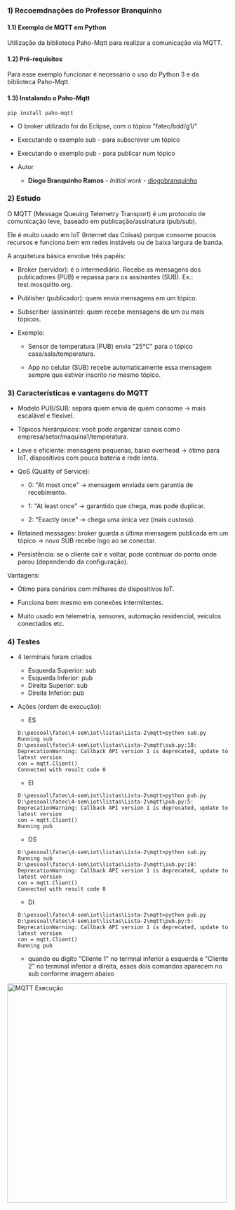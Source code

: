 ### 1) Recoemdnações do Professor Branquinho

#### 1.1) Exemplo de MQTT em Python

Utilização da biblioteca Paho-Mqtt para realizar a comunicação via MQTT.

#### 1.2) Pré-requisitos

Para esse exemplo funcionar é necessário o uso do Python 3 e da biblioteca Paho-Mqtt.

#### 1.3) Instalando o Paho-Mqtt
```
pip install paho-mqtt
```
- O broker utilizado foi do Eclipse, com o tópico "fatec/bdd/g1/"

- Executando o exemplo sub - para subscrever um tópico

- Executando o exemplo pub - para publicar num tópico

- Autor

    - **Diogo Branquinho Ramos** - *Initial work* - [diogobranquinho](https://github.com/diogobranquinho)

### 2) Estudo

O MQTT (Message Queuing Telemetry Transport) é um protocolo de comunicação leve, baseado em publicação/assinatura (pub/sub).

Ele é muito usado em IoT (Internet das Coisas) porque consome poucos recursos e funciona bem em redes instáveis ou de baixa largura de banda.

A arquitetura básica envolve três papéis:

- Broker (servidor): é o intermediário. Recebe as mensagens dos publicadores (PUB) e repassa para os assinantes (SUB). Ex.: test.mosquitto.org.

- Publisher (publicador): quem envia mensagens em um tópico.

- Subscriber (assinante): quem recebe mensagens de um ou mais tópicos.

- Exemplo:

    - Sensor de temperatura (PUB) envia "25°C" para o tópico casa/sala/temperatura.

    - App no celular (SUB) recebe automaticamente essa mensagem sempre que estiver inscrito no mesmo tópico.

### 3) Características e vantagens do MQTT

- Modelo PUB/SUB: separa quem envia de quem consome → mais escalável e flexível.

- Tópicos hierárquicos: você pode organizar canais como empresa/setor/maquina1/temperatura.

- Leve e eficiente: mensagens pequenas, baixo overhead → ótimo para IoT, dispositivos com pouca bateria e rede lenta.

- QoS (Quality of Service):

    - 0: "At most once" → mensagem enviada sem garantia de recebimento.

    - 1: "At least once" → garantido que chega, mas pode duplicar.

    - 2: "Exactly once" → chega uma única vez (mais custoso).

- Retained messages: broker guarda a última mensagem publicada em um tópico → novo SUB recebe logo ao se conectar.

- Persistência: se o cliente cair e voltar, pode continuar do ponto onde parou (dependendo da configuração).

Vantagens:

- Ótimo para cenários com milhares de dispositivos IoT.

- Funciona bem mesmo em conexões intermitentes.

- Muito usado em telemetria, sensores, automação residencial, veículos conectados etc.

### 4) Testes

- 4 terminais foram criados

    - Esquerda Superior: sub
    - Esquerda Inferior: pub
    - Direita Superior: sub
    - Direita Inferior: pub

- Ações (ordem de execução):
    
    - ES

    ```
    D:\pessoal\fatec\4-sem\iot\listas\Lista-2\mqtt>python sub.py
    Running sub
    D:\pessoal\fatec\4-sem\iot\listas\Lista-2\mqtt\sub.py:18: DeprecationWarning: Callback API version 1 is deprecated, update to latest version
    con = mqtt.Client()
    Connected with result code 0
    ```

    - EI
    ```
    D:\pessoal\fatec\4-sem\iot\listas\Lista-2\mqtt>python pub.py
    D:\pessoal\fatec\4-sem\iot\listas\Lista-2\mqtt\pub.py:5: DeprecationWarning: Callback API version 1 is deprecated, update to latest version
    con = mqtt.Client()
    Running pub
    ```

    - DS
    ```
    D:\pessoal\fatec\4-sem\iot\listas\Lista-2\mqtt>python sub.py
    Running sub
    D:\pessoal\fatec\4-sem\iot\listas\Lista-2\mqtt\sub.py:18: DeprecationWarning: Callback API version 1 is deprecated, update to latest version
    con = mqtt.Client()
    Connected with result code 0
    ```

    - DI
    ```
    D:\pessoal\fatec\4-sem\iot\listas\Lista-2\mqtt>python pub.py
    D:\pessoal\fatec\4-sem\iot\listas\Lista-2\mqtt\pub.py:5: DeprecationWarning: Callback API version 1 is deprecated, update to latest version
    con = mqtt.Client()
    Running pub
    ```

    - quando eu digito "Cliente 1" no termnal inferior a esquerda e "Cliente 2" no terminal inferior a direita, esses dois comandos aparecem no sub conforme imagem abaixo

<img src="mqtt1.png" alt="MQTT Execução" height="500">